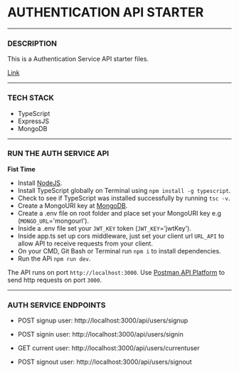# AUTHENTICATION API STARTER

---

### DESCRIPTION

This is a Authentication Service API starter files.

[Link]('https://auth-api-typescript.herokuapp.com/')

---

### TECH STACK

- TypeScript
- ExpressJS
- MongoDB

---

### RUN THE AUTH SERVICE API

**Fist Time**

- Install [NodeJS](https://nodejs.org/).
- Install TypeScript globally on Terminal using `npm install -g typescript`.
- Check to see if TypeScript was installed successfully by running `tsc -v`.
- Create a MongoURI key at [MongoDB](https://www.mongodb.com/atlas).
- Create a .env file on root folder and place set your MongoURI key e.g (`MONGO_URL`='mongourl').
- Inside a .env file set your `JWT_KEY` token (`JWT_KEY`='jwtKey').
- Inside app.ts set up cors middleware, just set your client url `URL_API` to allow API to receive requests from your client.
- On your CMD, Git Bash or Terminal run `npm i` to install dependencies.
- Run the APi `npm run dev`.

The API runs on port `http://localhost:3000`.
Use [Postman API Platform](https://www.postman.com/) to send http requests on port `3000`.

---

### AUTH SERVICE ENDPOINTS

- POST signup user: http://localhost:3000/api/users/signup

- POST signin user: http://localhost:3000/api/users/signin

- GET current user: http://localhost:3000/api/users/currentuser

- POST signout user: http://localhost:3000/api/users/signout
